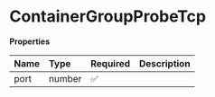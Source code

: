 # ContainerGroupProbeTcp

**Properties**

| Name | Type   | Required | Description |
| :--- | :----- | :------- | :---------- |
| port | number | ✅       |             |
